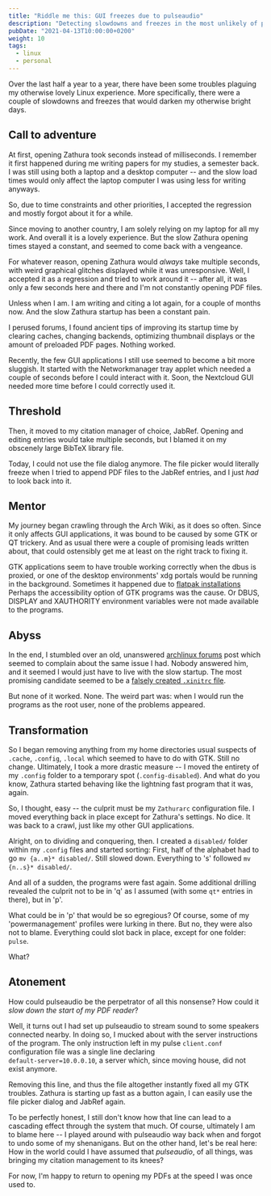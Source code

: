 ```yaml
---
title: "Riddle me this: GUI freezes due to pulseaudio"
description: "Detecting slowdowns and freezes in the most unlikely of places"
pubDate: "2021-04-13T10:00:00+0200"
weight: 10
tags:
  - linux
  - personal
---
```


Over the last half a year to a year,
there have been some troubles plaguing my otherwise lovely Linux experience.
More specifically,
there were a couple of slowdowns and freezes that would darken my otherwise bright days.

## Call to adventure

At first, opening Zathura took seconds instead of milliseconds.
I remember it first happened during me writing papers for my studies, a semester back.
I was still using both a laptop and a desktop computer --
and the slow load times would only affect the laptop computer I was using less for writing anyways.

So, due to time constraints and other priorities,
I accepted the regression and mostly forgot about it for a while.

Since moving to another country, I am solely relying on my laptop for all my work.
And overall it is a lovely experience.
But the slow Zathura opening times stayed a constant,
and seemed to come back with a vengeance.

For whatever reason, opening Zathura would _always_ take multiple seconds,
with weird graphical glitches displayed while it was unresponsive.
Well, I accepted it as a regression and tried to work around it --
after all, it was only a few seconds here and there and I'm not constantly opening PDF files.

Unless when I am.
I am writing and citing a lot again, for a couple of months now.
And the slow Zathura startup has been a constant pain.

I perused forums, I found ancient tips of improving its startup time by clearing caches,
changing backends, optimizing thumbnail displays or the amount of preloaded PDF pages.
Nothing worked.

Recently, the few GUI applications I still use seemed to become a bit more sluggish.
It started with the Networkmanager tray applet which needed a couple of seconds before I could interact with it.
Soon, the Nextcloud GUI needed more time before I could correctly used it.

## Threshold

Then, it moved to my citation manager of choice, JabRef.
Opening and editing entries would take multiple seconds,
but I blamed it on my obscenely large BibTeX library file.

Today, I could not use the file dialog anymore.
The file picker would literally freeze when I tried to append PDF files to the JabRef entries,
and I just _had_ to look back into it.

## Mentor

My journey began crawling through the Arch Wiki,
as it does so often.
Since it only affects GUI applications,
it was bound to be caused by some GTK or QT trickery.
And as usual there were a couple of promising leads written about,
that could ostensibly get me at least on the right track to fixing it.

GTK applications seem to have trouble working correctly when the dbus is proxied,
or one of the desktop environments' xdg portals would be running in the background.
Sometimes it happened due to [flatpak installations](https://forum.level1techs.com/t/gtk-applications-are-super-slow-at-startup/166540)
Perhaps the accessibility option of GTK programs was the cause.
Or DBUS, DISPLAY and XAUTHORITY environment variables were not made available to the programs.

## Abyss

In the end, I stumbled over an old, unanswered [archlinux forums](https://bbs.archlinux.org/viewtopic.php?pid=1761580#p1761580) post which seemed to complain about the same issue I had.
Nobody answered him, and it seemed I would just have to live with the slow startup.
The most promising candidate seemed to be a [falsely created `.xinitrc` file](https://bbs.archlinux.org/viewtopic.php?id=239331).

But none of it worked. None.
The weird part was:
when I would run the programs as the root user,
none of the problems appeared.

## Transformation

So I began removing anything from my home directories usual suspects of `.cache`, `.config`, `.local` which seemed to have to do with GTK.
Still no change.
Ultimately, I took a more drastic measure --
I moved the entirety of my `.config` folder to a temporary spot (`.config-disabled`).
And what do you know,
Zathura started behaving like the lightning fast program that it was, again.

So, I thought, easy -- the culprit must be my `Zathurarc` configuration file.
I moved everything back in place except for Zathura's settings.
No dice.
It was back to a crawl, just like my other GUI applications.

Alright, on to dividing and conquering, then.
I created a `disabled/` folder within my `.config` files and started sorting:
First, half of the alphabet had to go `mv {a..m}* disabled/`.
Still slowed down. Everything to 's' followed `mv {n..s}* disabled/`.

And all of a sudden, the programs were fast again.
Some additional drilling revealed the culprit not to be in 'q' as I assumed
(with some `qt*` entries in there),
but in 'p'.

What could be in 'p' that would be so egregious?
Of course, some of my 'powermanagement' profiles were lurking in there.
But no, they were also not to blame.
Everything could slot back in place, except for one folder:
`pulse`.

What?

## Atonement

How could pulseaudio be the perpetrator of all this nonsense?
How could it _slow down the start of my PDF reader_?

Well, it turns out I had set up pulseaudio to stream sound to some speakers connected nearby.
In doing so, I mucked about with the server instructions of the program.
The only instruction left in my pulse `client.conf` configuration file was a single line declaring\
`default-server=10.0.0.10`, a server which, since moving house, did not exist anymore.

Removing this line, and thus the file altogether instantly fixed all my GTK troubles.
Zathura is starting up fast as a button again,
I can easily use the file picker dialog and JabRef again.

To be perfectly honest,
I still don't know how that line can lead to a cascading effect through the system that much.
Of course, ultimately I am to blame here --
I played around with pulseaudio way back when and forgot to undo some of my shenanigans.
But on the other hand,
let's be real here:
How in the world could I have assumed that _pulseaudio_, of all things,
was bringing my citation management to its knees?

For now, I'm happy to return to opening my PDFs at the speed I was once used to.

